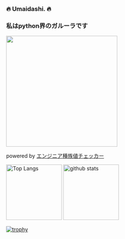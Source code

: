 ### :fire: Umaidashi. 🔥

<div>
  <h3>私はpython界のガルーラです</h3>
  <a href="https://github.com/najah7/pokemon-stats-checker" target="_blank">
    <img src="https://graph-bucket-sugiyama.s3.ap-northeast-1.amazonaws.com/umaidashi/graph.png" width="300px" />
  </a>
  <p>powered by <a href="https://github.com/najah7/pokemon-stats-checker">エンジニア種族値チェッカー</a></p>
</div>
          
<p align="left"> 
  <img alt="Top Langs" height="150px" src="https://github-readme-stats.vercel.app/api/top-langs/?username=umaidashi&layout=compact" />
  <img alt="github stats" height="150px" src="https://github-readme-stats.vercel.app/api?username=umaidashi&count_private=true" />
</p>


[![trophy](https://github-profile-trophy.vercel.app/?username=umaidashi&column=7
)](https://github.com/ryo-ma/github-profile-trophy)


<!--
**umaidashi/umaidashi** is a ✨ _special_ ✨ repository because its `README.md` (this file) appears on your GitHub profile.

Here are some ideas to get you started:

- 🔭 I’m currently working on ...
- 🌱 I’m currently learning ...
- 👯 I’m looking to collaborate on ...
- 🤔 I’m looking for help with ...
- 💬 Ask me about ...
- 📫 How to reach me: ...
- 😄 Pronouns: ...
- ⚡ Fun fact: ...
-->
